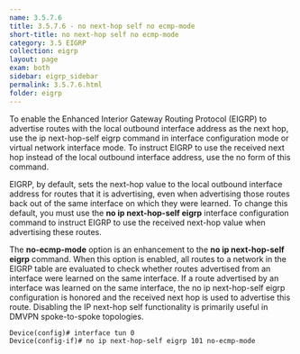 ```yaml
---
name: 3.5.7.6
title: 3.5.7.6 - no next-hop self no ecmp-mode
short-title: no next-hop self no ecmp-mode
category: 3.5 EIGRP
collection: eigrp
layout: page
exam: both
sidebar: eigrp_sidebar
permalink: 3.5.7.6.html
folder: eigrp
---
```

To enable the Enhanced Interior Gateway Routing Protocol (EIGRP) to advertise routes with the local outbound interface address as the next hop, use the ip next-hop-self eigrp command in interface configuration mode or virtual network interface mode. To instruct EIGRP to use the received next hop instead of the local outbound interface address, use the no form of this command.

EIGRP, by default, sets the next-hop value to the local outbound interface address for routes that it is advertising, even when advertising those routes back out of the same interface on which they were learned. To change this default, you must use the **no ip next-hop-self eigrp** interface configuration command to instruct EIGRP to use the received next-hop value when advertising these routes.

The **no-ecmp-mode** option is an enhancement to the **no ip next-hop-self eigrp** command. When this option is enabled, all routes to a network in the EIGRP table are evaluated to check whether routes advertised from an interface were learned on the same interface. If a route advertised by an interface was learned on the same interface, the no ip next-hop-self eigrp configuration is honored and the received next hop is used to advertise this route. Disabling the IP next-hop self functionality is primarily useful in DMVPN spoke-to-spoke topologies.
```
Device(config)# interface tun 0
Device(config-if)# no ip next-hop-self eigrp 101 no-ecmp-mode
```
